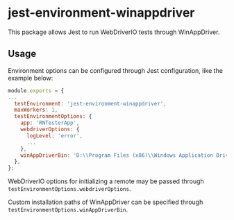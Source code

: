 # jest-environment-winappdriver

This package allows Jest to run WebDriverIO tests through WinAppDriver.

## Usage

Environment options can be configured through Jest configuration, like the example below:

```js
module.exports = {
...
  testEnvironment: 'jest-environment-winappdriver',
  maxWorkers: 1,
  testEnvironmentOptions: {
    app: 'RNTesterApp',
    webdriverOptions: {
      logLevel: 'error',
      ...
    },
    winAppDriverBin: 'D:\\Program Files (x86)\\Windows Application Driver\\WinAppDriver.exe',
  },
};
```

WebDriverIO options for initializing a remote may be passed through `testEnvironmentOptions.webdriverOptions`.

Custom installation paths of WinAppDriver can be specified through `testEnvironmentOptions.winAppDriverBin`.
